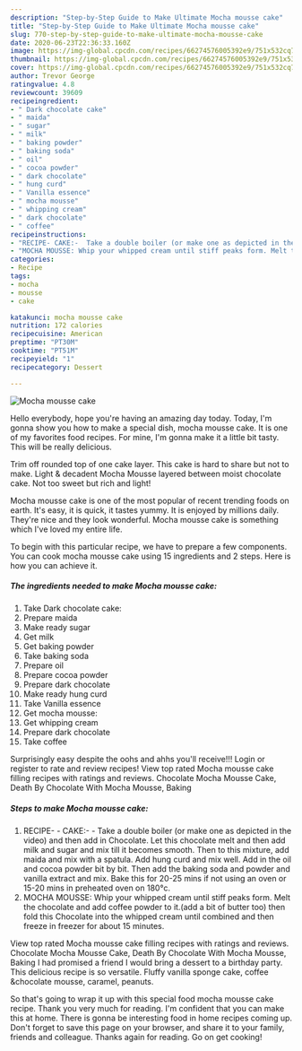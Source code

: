 ```yaml
---
description: "Step-by-Step Guide to Make Ultimate Mocha mousse cake"
title: "Step-by-Step Guide to Make Ultimate Mocha mousse cake"
slug: 770-step-by-step-guide-to-make-ultimate-mocha-mousse-cake
date: 2020-06-23T22:36:33.160Z
image: https://img-global.cpcdn.com/recipes/66274576005392e9/751x532cq70/mocha-mousse-cake-recipe-main-photo.jpg
thumbnail: https://img-global.cpcdn.com/recipes/66274576005392e9/751x532cq70/mocha-mousse-cake-recipe-main-photo.jpg
cover: https://img-global.cpcdn.com/recipes/66274576005392e9/751x532cq70/mocha-mousse-cake-recipe-main-photo.jpg
author: Trevor George
ratingvalue: 4.8
reviewcount: 39609
recipeingredient:
- " Dark chocolate cake"
- " maida"
- " sugar"
- " milk"
- " baking powder"
- " baking soda"
- " oil"
- " cocoa powder"
- " dark chocolate"
- " hung curd"
- " Vanilla essence"
- " mocha mousse"
- " whipping cream"
- " dark chocolate"
- " coffee"
recipeinstructions:
- "RECIPE- CAKE:-  Take a double boiler (or make one as depicted in the video) and then add in Chocolate. Let this chocolate melt and then add milk and sugar and mix till it becomes smooth. Then to this mixture, add maida and mix with a spatula. Add hung curd and mix well. Add in the oil and cocoa powder bit by bit. Then add the baking soda and powder and vanilla extract and mix. Bake this for 20-25 mins if not using an oven or 15-20 mins in preheated oven on 180°c."
- "MOCHA MOUSSE: Whip your whipped cream until stiff peaks form. Melt the chocolate and add coffee powder to it.(add a bit of butter too) then fold this Chocolate into the whipped cream until combined and then freeze in freezer for about 15 minutes."
categories:
- Recipe
tags:
- mocha
- mousse
- cake

katakunci: mocha mousse cake 
nutrition: 172 calories
recipecuisine: American
preptime: "PT30M"
cooktime: "PT51M"
recipeyield: "1"
recipecategory: Dessert

---
```



![Mocha mousse cake](https://img-global.cpcdn.com/recipes/66274576005392e9/751x532cq70/mocha-mousse-cake-recipe-main-photo.jpg)

Hello everybody, hope you're having an amazing day today. Today, I'm gonna show you how to make a special dish, mocha mousse cake. It is one of my favorites food recipes. For mine, I'm gonna make it a little bit tasty. This will be really delicious.

Trim off rounded top of one cake layer. This cake is hard to share but not to make. Light &amp; decadent Mocha Mousse layered between moist chocolate cake. Not too sweet but rich and light!

Mocha mousse cake is one of the most popular of recent trending foods on earth. It's easy, it is quick, it tastes yummy. It is enjoyed by millions daily. They're nice and they look wonderful. Mocha mousse cake is something which I've loved my entire life.


To begin with this particular recipe, we have to prepare a few components. You can cook mocha mousse cake using 15 ingredients and 2 steps. Here is how you can achieve it.

<!--inarticleads1-->

##### The ingredients needed to make Mocha mousse cake:

1. Take  Dark chocolate cake:
1. Prepare  maida
1. Make ready  sugar
1. Get  milk
1. Get  baking powder
1. Take  baking soda
1. Prepare  oil
1. Prepare  cocoa powder
1. Prepare  dark chocolate
1. Make ready  hung curd
1. Take  Vanilla essence
1. Get  mocha mousse:
1. Get  whipping cream
1. Prepare  dark chocolate
1. Take  coffee


Surprisingly easy despite the oohs and ahhs you&#39;ll receive!!! Login or register to rate and review recipes! View top rated Mocha mousse cake filling recipes with ratings and reviews. Chocolate Mocha Mousse Cake, Death By Chocolate With Mocha Mousse, Baking 

<!--inarticleads2-->

##### Steps to make Mocha mousse cake:

1. RECIPE- - CAKE:- -  Take a double boiler (or make one as depicted in the video) and then add in Chocolate. Let this chocolate melt and then add milk and sugar and mix till it becomes smooth. Then to this mixture, add maida and mix with a spatula. Add hung curd and mix well. Add in the oil and cocoa powder bit by bit. Then add the baking soda and powder and vanilla extract and mix. Bake this for 20-25 mins if not using an oven or 15-20 mins in preheated oven on 180°c.
1. MOCHA MOUSSE: Whip your whipped cream until stiff peaks form. Melt the chocolate and add coffee powder to it.(add a bit of butter too) then fold this Chocolate into the whipped cream until combined and then freeze in freezer for about 15 minutes.


View top rated Mocha mousse cake filling recipes with ratings and reviews. Chocolate Mocha Mousse Cake, Death By Chocolate With Mocha Mousse, Baking I had promised a friend I would bring a dessert to a birthday party. This delicious recipe is so versatile. Fluffy vanilla sponge cake, coffee &amp;chocolate mousse, caramel, peanuts. 

So that's going to wrap it up with this special food mocha mousse cake recipe. Thank you very much for reading. I'm confident that you can make this at home. There is gonna be interesting food in home recipes coming up. Don't forget to save this page on your browser, and share it to your family, friends and colleague. Thanks again for reading. Go on get cooking!
